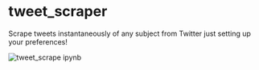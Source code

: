 # tweet_scraper
Scrape tweets instantaneously of any subject from Twitter just setting up your preferences!

![tweet_scrape ipynb](https://user-images.githubusercontent.com/109702220/229513436-cd15465a-04d0-4d23-822b-f907af64a85f.jpg)

